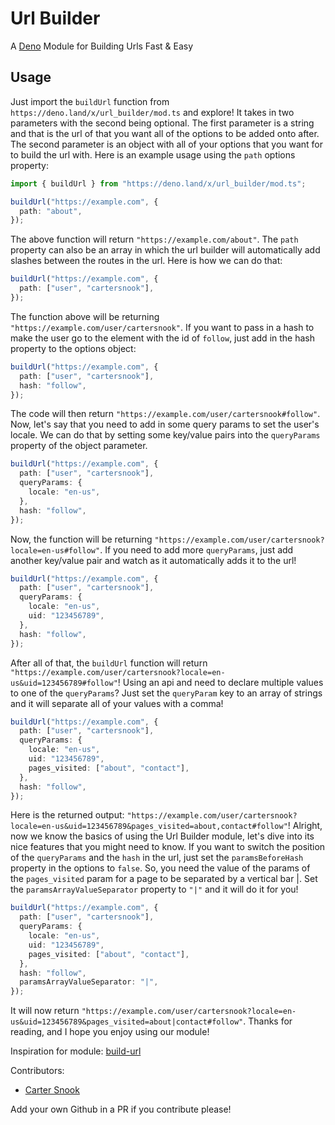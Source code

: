 # Url Builder

A [Deno](https://github.com/denoland) Module for Building Urls Fast & Easy

## Usage

Just import the `buildUrl` function from `https://deno.land/x/url_builder/mod.ts` and explore! It takes in two parameters with the second being optional. The first parameter is a string and that is the url of that you want all of the options to be added onto after. The second parameter is an object with all of your options that you want for to build the url with. Here is an example usage using the `path` options property:

```ts
import { buildUrl } from "https://deno.land/x/url_builder/mod.ts";

buildUrl("https://example.com", {
  path: "about",
});
```

The above function will return `"https://example.com/about"`. The `path` property can also be an array in which the url builder will automatically add slashes between the routes in the url. Here is how we can do that:

```ts
buildUrl("https://example.com", {
  path: ["user", "cartersnook"],
});
```

The function above will be returning `"https://example.com/user/cartersnook"`. If you want to pass in a hash to make the user go to the element with the id of `follow`, just add in the hash property to the options object:

```ts
buildUrl("https://example.com", {
  path: ["user", "cartersnook"],
  hash: "follow",
});
```

The code will then return `"https://example.com/user/cartersnook#follow"`. Now, let's say that you need to add in some query params to set the user's locale. We can do that by setting some key/value pairs into the `queryParams` property of the object parameter.

```ts
buildUrl("https://example.com", {
  path: ["user", "cartersnook"],
  queryParams: {
    locale: "en-us",
  },
  hash: "follow",
});
```

Now, the function will be returning `"https://example.com/user/cartersnook?locale=en-us#follow"`. If you need to add more `queryParams`, just add another key/value pair and watch as it automatically adds it to the url!

```ts
buildUrl("https://example.com", {
  path: ["user", "cartersnook"],
  queryParams: {
    locale: "en-us",
    uid: "123456789",
  },
  hash: "follow",
});
```

After all of that, the `buildUrl` function will return `"https://example.com/user/cartersnook?locale=en-us&uid=123456789#follow"`! Using an api and need to declare multiple values to one of the `queryParams`? Just set the `queryParam` key to an array of strings and it will separate all of your values with a comma!

```ts
buildUrl("https://example.com", {
  path: ["user", "cartersnook"],
  queryParams: {
    locale: "en-us",
    uid: "123456789",
    pages_visited: ["about", "contact"],
  },
  hash: "follow",
});
```

Here is the returned output: `"https://example.com/user/cartersnook?locale=en-us&uid=123456789&pages_visited=about,contact#follow"`! Alright, now we know the basics of using the Url Builder module, let's dive into its nice features that you might need to know. If you want to switch the position of the `queryParams` and the `hash` in the url, just set the `paramsBeforeHash` property in the options to `false`. So, you need the value of the params of the `pages_visited` param for a page to be separated by a vertical bar |. Set the `paramsArrayValueSeparator` property to `"|"` and it will do it for you!

```ts
buildUrl("https://example.com", {
  path: ["user", "cartersnook"],
  queryParams: {
    locale: "en-us",
    uid: "123456789",
    pages_visited: ["about", "contact"],
  },
  hash: "follow",
  paramsArrayValueSeparator: "|",
});
```

It will now return `"https://example.com/user/cartersnook?locale=en-us&uid=123456789&pages_visited=about|contact#follow"`. Thanks for reading, and I hope you enjoy using our module!

Inspiration for module: [build-url](https://www.npmjs.com/package/build-url)

Contributors:

- [Carter Snook](https://github.com/CodingCarter)

Add your own Github in a PR if you contribute please!
